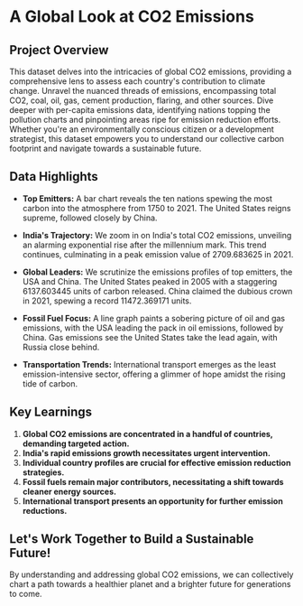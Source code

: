 # A Global Look at CO2 Emissions

## Project Overview
This dataset delves into the intricacies of global CO2 emissions, providing a comprehensive lens to assess each country's contribution to climate change. Unravel the nuanced threads of emissions, encompassing total CO2, coal, oil, gas, cement production, flaring, and other sources. Dive deeper with per-capita emissions data, identifying nations topping the pollution charts and pinpointing areas ripe for emission reduction efforts. Whether you're an environmentally conscious citizen or a development strategist, this dataset empowers you to understand our collective carbon footprint and navigate towards a sustainable future.

## Data Highlights
- **Top Emitters:** A bar chart reveals the ten nations spewing the most carbon into the atmosphere from 1750 to 2021. The United States reigns supreme, followed closely by China.
  
- **India's Trajectory:** We zoom in on India's total CO2 emissions, unveiling an alarming exponential rise after the millennium mark. This trend continues, culminating in a peak emission value of 2709.683625 in 2021.

- **Global Leaders:** We scrutinize the emissions profiles of top emitters, the USA and China. The United States peaked in 2005 with a staggering 6137.603445 units of carbon released. China claimed the dubious crown in 2021, spewing a record 11472.369171 units.

- **Fossil Fuel Focus:** A line graph paints a sobering picture of oil and gas emissions, with the USA leading the pack in oil emissions, followed by China. Gas emissions see the United States take the lead again, with Russia close behind.

- **Transportation Trends:** International transport emerges as the least emission-intensive sector, offering a glimmer of hope amidst the rising tide of carbon.

## Key Learnings
1. **Global CO2 emissions are concentrated in a handful of countries, demanding targeted action.**
2. **India's rapid emissions growth necessitates urgent intervention.**
3. **Individual country profiles are crucial for effective emission reduction strategies.**
4. **Fossil fuels remain major contributors, necessitating a shift towards cleaner energy sources.**
5. **International transport presents an opportunity for further emission reductions.**

## Let's Work Together to Build a Sustainable Future!
By understanding and addressing global CO2 emissions, we can collectively chart a path towards a healthier planet and a brighter future for generations to come.
